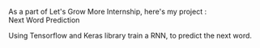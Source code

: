 As a part of Let's Grow More Internship, here's my project : Next Word Prediction

Using Tensorflow and Keras library train a RNN, to predict the next word.
